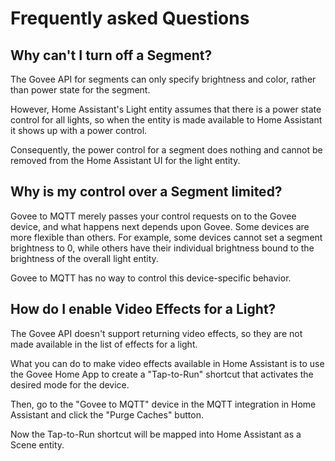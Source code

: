 # Frequently asked Questions

## Why can't I turn off a Segment?

The Govee API for segments can only specify brightness and color, rather than
power state for the segment.

However, Home Assistant's Light entity assumes that there is a power state
control for all lights, so when the entity is made available to Home Assistant
it shows up with a power control.

Consequently, the power control for a segment does nothing and cannot be
removed from the Home Assistant UI for the light entity.

## Why is my control over a Segment limited?

Govee to MQTT merely passes your control requests on to the Govee device,
and what happens next depends upon Govee. Some devices are more flexible
than others.  For example, some devices cannot set a segment brightness to 0,
while others have their individual brightness bound to the brightness of
the overall light entity.

Govee to MQTT has no way to control this device-specific behavior.

## How do I enable Video Effects for a Light?

The Govee API doesn't support returning video effects, so they are not made
available in the list of effects for a light.

What you can do to make video effects available in Home Assistant is to use the
Govee Home App to create a "Tap-to-Run" shortcut that activates the desired
mode for the device.

Then, go to the "Govee to MQTT" device in the MQTT integration in Home
Assistant and click the "Purge Caches" button.

Now the Tap-to-Run shortcut will be mapped into Home Assistant as a Scene
entity.
